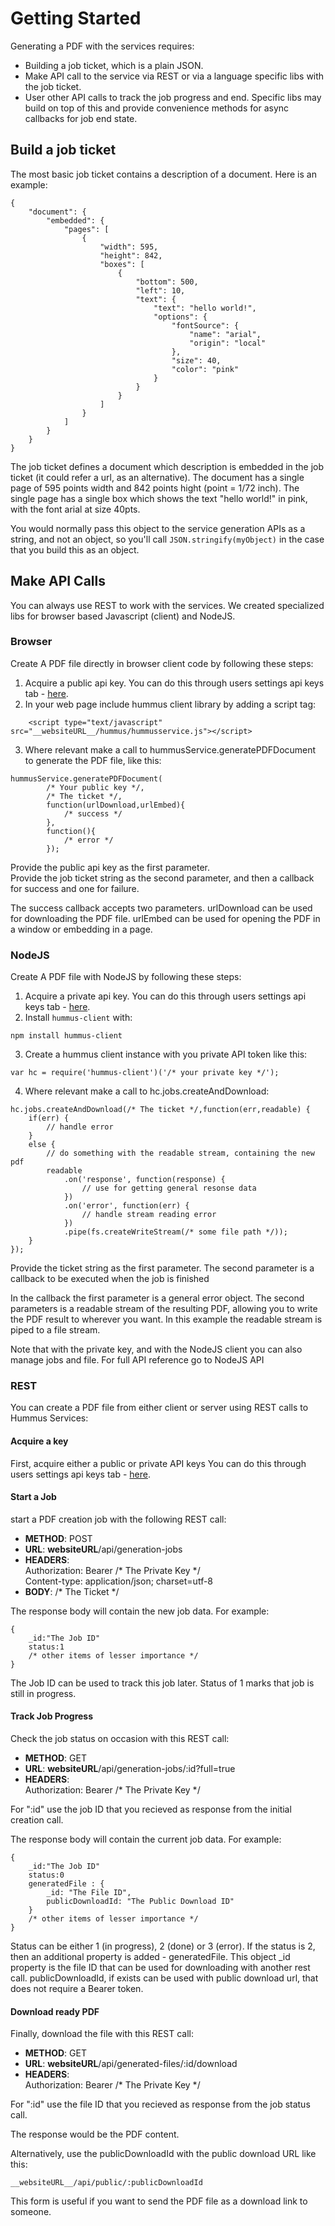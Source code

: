 # Getting Started

Generating a PDF with the services requires:

- Building a job ticket, which is a plain JSON.
- Make API call to the service via REST or via a language specific libs with the job ticket.
- User other API calls to track the job progress and end. Specific libs may build on top of this and provide convenience methods for async callbacks for job end state.

## Build a job ticket <a name="build-job-ticket"></a>

The most basic job ticket contains a description of a document. Here is an example:

````
{
	"document": {
		"embedded": {
			"pages": [
				{
					"width": 595,
					"height": 842,
					"boxes": [
						{
							"bottom": 500,
							"left": 10,
							"text": {
								"text": "hello world!",
								"options": {
									"fontSource": {
										"name": "arial",
										"origin": "local"
									},
									"size": 40,
									"color": "pink"
								}
							}
						}
					]
				}
			]
		}
    }
}

````

The job ticket defines a document which description is embedded in the job ticket (it could refer a url, as an alternative).
The document has a single page of 595 points width and 842 points hight (point = 1/72 inch).
The single page has a single box which shows the text "hello world!" in pink, with the font arial at size 40pts.

You would normally pass this object to the service generation APIs as a string, and not an object, so you'll call `JSON.stringify(myObject)` in the case
that you build this as an object.

## Make API Calls <a name="api"></a>

You can always use REST to work with the services. We created specialized libs for browser based Javascript (client) and NodeJS. 

### Browser <a name="browser"></a>

Create A PDF file directly in browser client code by following these steps:

1. Acquire a public api key. You can do this through users settings api keys tab - [here](__websiteURL__/console/user).
2. In your web page include hummus client library by adding a script tag:
````
	<script type="text/javascript" src="__websiteURL__/hummus/hummusservice.js"></script>
````
3. Where relevant make a call to hummusService.generatePDFDocument to generate the PDF file, like this:
````
hummusService.generatePDFDocument(                            
        /* Your public key */,
        /* The ticket */,
        function(urlDownload,urlEmbed){
            /* success */
        },
        function(){
            /* error */
        });
````

Provide the public api key as the first parameter.     
Provide the job ticket string as the second parameter, and then a callback for success and one for failure.

The success callback accepts two parameters. 
urlDownload can be used for downloading the PDF file. 
urlEmbed can be used for opening the PDF in a window or embedding in a page.

### NodeJS <a name="nodejs"></a>

Create A PDF file with NodeJS by following these steps:

1. Acquire a private api key. You can do this through users settings api keys tab - [here](__websiteURL__/console/user).
2. Install `hummus-client` with:
````
npm install hummus-client
````
3. Create a hummus client instance with you private API token like this:
````
var hc = require('hummus-client')('/* your private key */');
````
4. Where relevant make a call to hc.jobs.createAndDownload:
````
hc.jobs.createAndDownload(/* The ticket */,function(err,readable) {
    if(err) {
        // handle error
    }
    else {
        // do something with the readable stream, containing the new pdf
        readable
            .on('response', function(response) {
                // use for getting general resonse data
            })
            .on('error', function(err) {
                // handle stream reading error
            })        
            .pipe(fs.createWriteStream(/* some file path */));
    }
});
````

Provide the ticket string as the first parameter. 
The second parameter is a callback to be executed when the job is finished

In the callback the first parameter is a general error object. The second parameters is a readable stream of the resulting PDF, 
allowing you to write the PDF result to wherever you want. In this example the readable stream is piped to a file stream.

Note that with the private key, and with the NodeJS client you can also manage jobs and file. For full API reference go to <a ui-sref="documentation.api.nodejs">NodeJS API</a>

### REST <a name="rest"></a>

You can create a PDF file from either client or server using REST calls to Hummus Services:

#### Acquire a key
First, acquire either a public or private API keys You can do this through users settings api keys tab - [here](__websiteURL__/console/user).

#### Start a Job 
start a PDF creation job with the following REST call:    
- **METHOD**: POST
- **URL**: __websiteURL__/api/generation-jobs
- **HEADERS**:   
Authorization: Bearer /* The Private Key */    
Content-type: application/json; charset=utf-8
- **BODY**: /\* The Ticket \*/

The response body will contain the new job data. For example:  
````
{
    _id:"The Job ID"
    status:1
    /* other items of lesser importance */
}
````
The Job ID can be used to track this job later. Status of 1 marks that job is still in progress.

#### Track Job Progress
Check the job status on occasion with this REST call:

- **METHOD**: GET
- **URL**: __websiteURL__/api/generation-jobs/:id?full=true
- **HEADERS**:   
Authorization: Bearer /\* The Private Key \*/

For ":id" use the job ID that you recieved as response from the initial creation call.

The response body will contain the current job data. For example:
````
{
    _id:"The Job ID"
    status:0
    generatedFile : {
        _id: "The File ID", 
        publicDownloadId: "The Public Download ID"
    }
    /* other items of lesser importance */
}
````
Status can be either 1 (in progress), 2 (done) or 3 (error). If the status is 2, then an additional property is added - generatedFile. This object _id property is the file ID that can be used for downloading with another rest call. publicDownloadId, if exists can be used with public download url, that does not require a Bearer token.

#### Download ready PDF 

Finally, download the file with this REST call:

- **METHOD**: GET
- **URL**: __websiteURL__/api/generated-files/:id/download
- **HEADERS**:   
Authorization: Bearer /\* The Private Key \*/

For ":id" use the file ID that you recieved as response from the job status call.

The response would be the PDF content.

Alternatively, use the publicDownloadId with the public download URL like this:
````
__websiteURL__/api/public/:publicDownloadId
````
This form is useful if you want to send the PDF file as a download link to someone.
